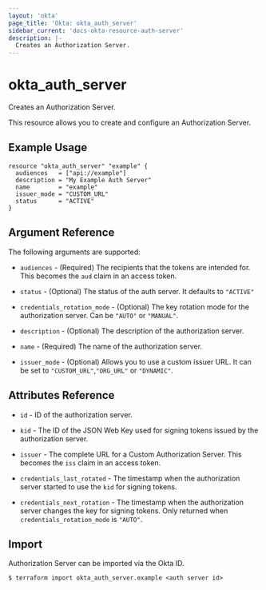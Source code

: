 ```yaml
---
layout: 'okta'
page_title: 'Okta: okta_auth_server'
sidebar_current: 'docs-okta-resource-auth-server'
description: |-
  Creates an Authorization Server.
---
```


# okta_auth_server

Creates an Authorization Server.

This resource allows you to create and configure an Authorization Server.

## Example Usage

```hcl
resource "okta_auth_server" "example" {
  audiences   = ["api://example"]
  description = "My Example Auth Server"
  name        = "example"
  issuer_mode = "CUSTOM_URL"
  status      = "ACTIVE"
}
```

## Argument Reference

The following arguments are supported:

- `audiences` - (Required) The recipients that the tokens are intended for. This becomes the `aud` claim in an access token.

- `status` - (Optional) The status of the auth server. It defaults to `"ACTIVE"`

- `credentials_rotation_mode` - (Optional) The key rotation mode for the authorization server. Can be `"AUTO"` or `"MANUAL"`.

- `description` - (Optional) The description of the authorization server.

- `name` - (Required) The name of the authorization server.

- `issuer_mode` - (Optional) Allows you to use a custom issuer URL. It can be set to `"CUSTOM_URL"`,`"ORG_URL"` or `"DYNAMIC"`.

## Attributes Reference

- `id` - ID of the authorization server.

- `kid` - The ID of the JSON Web Key used for signing tokens issued by the authorization server.

- `issuer` - The complete URL for a Custom Authorization Server. This becomes the `iss` claim in an access token.

- `credentials_last_rotated` - The timestamp when the authorization server started to use the `kid` for signing tokens.

- `credentials_next_rotation` - The timestamp when the authorization server changes the key for signing tokens. Only returned when `credentials_rotation_mode` is `"AUTO"`.

## Import

Authorization Server can be imported via the Okta ID.

```
$ terraform import okta_auth_server.example <auth server id>
```
